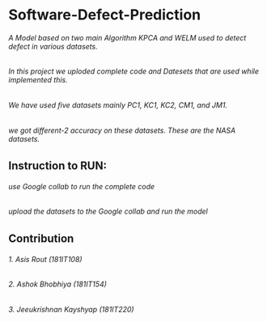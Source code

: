 # Software-Defect-Prediction
###### A Model based on two main Algorithm KPCA and WELM used to detect defect in various datasets. 
###### In this project we uploded complete code and Datesets that are used while implemented this.
###### We have used five datasets mainly PC1, KC1, KC2, CM1, and JM1.
###### we got different-2 accuracy on these datasets. These are the NASA datasets.
## Instruction to RUN:
###### use Google collab to run the complete code
###### upload the datasets to the Google collab and run the model
## Contribution 
###### 1. Asis Rout (181IT108)
###### 2. Ashok Bhobhiya (181IT154)
###### 3. Jeeukrishnan Kayshyap (181IT220)

